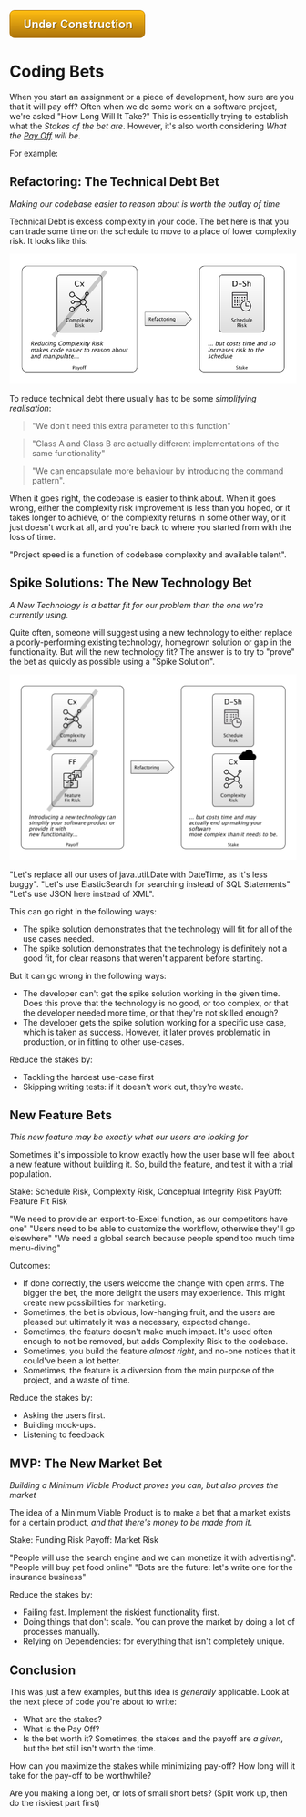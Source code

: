 ![Under Construction](images/state/uc.png)

# Coding Bets

When you start an assignment or a piece of development, how sure are you that it will pay off?  Often when we do some work on a software project, we're asked "How Long Will It Take?"  This is essentially trying to establish what the _Stakes of the bet are_.   However, it's also worth considering _What the [Pay Off]() will be_.    

For example:

## Refactoring: The Technical Debt Bet

_Making our codebase easier to reason about is worth the outlay of time_

Technical Debt is excess complexity in your code.  The bet here is that you can trade some time on the schedule to move to a place of lower complexity risk.  It looks like this:

![Stake and Reward for Fixing Technical Debt](images/generated/practices/coding/refactoring.png)

To reduce technical debt there usually has to be some _simplifying realisation_:

> "We don't need this extra parameter to this function"

> "Class A and Class B are actually different implementations of the same functionality"

> "We can encapsulate more behaviour by introducing the command pattern".

When it goes right, the codebase is easier to think about.  When it goes wrong, either the complexity risk improvement is less than you hoped, or it takes longer to achieve, or the complexity returns in some other way, or it just doesn't work at all, and you're back to where you started from with the loss of time.

"Project speed is a function of codebase complexity and available talent". 

## Spike Solutions: The New Technology Bet

_A New Technology is a better fit for our problem than the one we're currently using_.

Quite often, someone will suggest using a new technology to either replace a poorly-performing existing technology, homegrown solution or gap in the functionality.  But will the new technology fit?  The answer is to try to "prove" the bet as quickly as possible using a "Spike Solution".

![Stake and Reward for A Spike Solution](images/generated/practices/coding/spike.png)


"Let's replace all our uses of java.util.Date with DateTime, as it's less buggy".
"Let's use ElasticSearch for searching instead of SQL Statements"
"Let's use JSON here instead of XML".

This can go right in the following ways:

 - The spike solution demonstrates that the technology will fit for all of the use cases needed.
 - The spike solution demonstrates that the technology is definitely not a good fit, for clear reasons that weren't apparent before starting. 
 
But it can go wrong in the following ways:

 - The developer can't get the spike solution working in the given time.  Does this prove that the technology is no good, or too complex, or that the developer needed more time, or that they're not skilled enough?
 - The developer gets the spike solution working for a specific use case, which is taken as success.  However, it later proves problematic in production, or in fitting to other use-cases.
 
Reduce the stakes by:

 - Tackling the hardest use-case first
 - Skipping writing tests: if it doesn't work out, they're waste.

 
## New Feature Bets

_This new feature may be exactly what our users are looking for_

Sometimes it's impossible to know exactly how the user base will feel about a new feature without building it.  So, build the feature, and test it with a trial population.

Stake: Schedule Risk, Complexity Risk, Conceptual Integrity Risk 
PayOff: Feature Fit Risk

"We need to provide an export-to-Excel function, as our competitors have one"
"Users need to be able to customize the workflow, otherwise they'll go elsewhere"
"We need a global search because people spend too much time menu-diving"

Outcomes:

 - If done correctly, the users welcome the change with open arms.  The bigger the bet, the more delight the users may experience.  This might create new possibilities for marketing.
 - Sometimes, the bet is obvious, low-hanging fruit, and the users are pleased but ultimately it was a necessary, expected change.
 - Sometimes, the feature doesn't make much impact.  It's used often enough to not be removed, but adds Complexity Risk to the codebase.
 - Sometimes, you build the feature _almost right_, and no-one notices that it could've been a lot better.
 - Sometimes, the feature is a diversion from the main purpose of the project, and a waste of time.  

Reduce the stakes by:
 
 - Asking the users first.
 - Building mock-ups.
 - Listening to feedback

## MVP: The New Market Bet

_Building a Minimum Viable Product proves you can, but also proves the market_

The idea of a Minimum Viable Product is to make a bet that a market exists for a certain product, _and that there's money to be made from it_. 

Stake:  Funding Risk
Payoff:  Market Risk

"People will use the search engine and we can monetize it with advertising".
"People will buy pet food online"
"Bots are the future: let's write one for the insurance business"

Reduce the stakes by:

- Failing fast.  Implement the riskiest functionality first.
- Doing things that don't scale.  You can prove the market by doing a lot of processes manually.
- Relying on Dependencies:  for everything that isn't completely unique.

## Conclusion

This was just a few examples, but this idea is _generally_ applicable.  Look at the next piece of code you're about to write:

 - What are the stakes?
 - What is the Pay Off?
 - Is the bet worth it?  Sometimes, the stakes and the payoff are _a given_, but the bet still isn't worth the time.
 
How can you maximize the stakes while minimizing pay-off?  How long will it take for the pay-off to be worthwhile?

Are you making a long bet, or lots of small short bets?  (Split work up, then do the riskiest part first)


